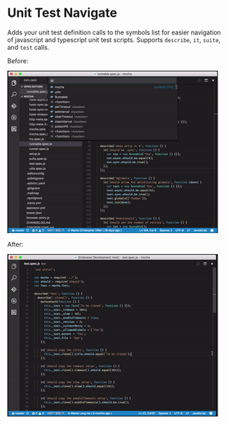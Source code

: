 # Unit Test Navigate

Adds your unit test definition calls to the symbols list for easier navigation of javascript and typescript unit test scripts. Supports `describe`, `it`, `suite`, and `test` calls.

Before:

![before](./images/before.gif)

After:

![after](./images/after.gif)